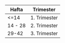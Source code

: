 | Hafta   | Trimester    |
| ------- | ------------ |
| <=14    | 1. Trimester |
| 14 - 28 | 2. Trimester |
| 29-42   | 3. Trimester | 
